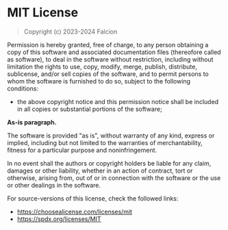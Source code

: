 # MIT License

> Copyright (c) 2023-2024 Falcion

Permission is hereby granted, free of charge, to any person obtaining a copy of
this software and associated documentation files (thereofore called as software),
to deal in the software without restriction, including without limitation the rights
to use, copy, modify, merge, publish, distribute, sublicense, and/or sell copies
of the software, and to permit persons to whom the software is furnished to do so,
subject to the following conditions:

- the above copyright notice and this permission notice shall be included in all
copies or substantial portions of the software;

**As-is paragraph.**

The software is provided "as is", without warranty of any kind, express or implied,
including but not limited to the warranties of merchantability, fitness for a particular
purpose and noninfringement.

In no event shall the authors or copyright holders be liable for any claim, damages
or other liability, whether in an action of contract, tort or otherwise, arising
from, out of or in connection with the software or the use or other dealings in
the software.

For source-versions of this license, check the followed links:

- <https://choosealicense.com/licenses/mit>
- <https://spdx.org/licenses/MIT>
